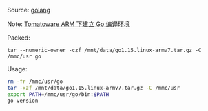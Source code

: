 Source: [golang](https://golang.org/dl/)

Note: [Tomatoware ARM 下建立 Go 编译环境](https://www.quakemachinex.com/blog/235.html)

Packed:

	tar --numeric-owner -czf /mnt/data/go1.15.linux-armv7.tar.gz -C /mmc/usr go

Usage:

```bash
rm -fr /mmc/usr/go
tar -xzf /mnt/data/go1.15.linux-armv7.tar.gz -C /mmc/usr
export PATH=/mmc/usr/go/bin:$PATH
go version
```

